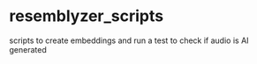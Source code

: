 # resemblyzer_scripts
scripts to create embeddings and run a test to check if audio is AI generated
